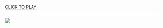 
<a href="https://premium76.site?title=survival_car_game_unblocked&ref=13M">CLICK TO PLAY</a></h3>
<hr>

<a href="https://premium76.site?title=survival_car_game_unblocked&ref=13M"><img src="https://clearcache.store/games.png"></a>


